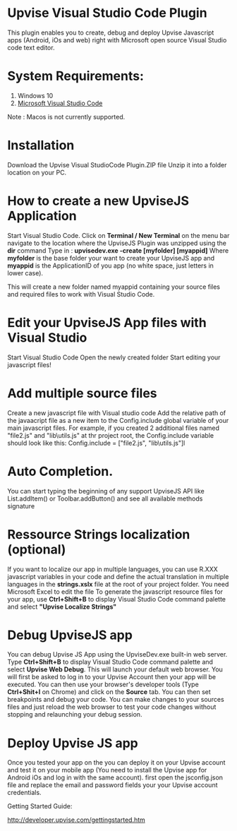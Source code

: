 # Upvise Visual Studio Code Plugin

This plugin enables you to create, debug and deploy Upvise Javascript apps (Android, iOs and web) right with Microsoft open source Visual Studio code text editor.

# System Requirements:
1. Windows 10
2. [Microsoft Visual Studio Code](https://code.visualstudio.com/)

Note : Macos is not currently supported.

# Installation
Download the Upvise Visual StudioCode Plugin.ZIP file 
Unzip it into a folder location on your PC.

# How to create a new UpviseJS Application
Start Visual Studio Code. Click on **Terminal / New Terminal** on the menu bar
navigate to the location where the UpviseJS Plugin was unzipped using the **dir** command
Type in : **upvisedev.exe -create [myfolder] [myappid]**
Where **myfolder** is the base folder your want to create your UpviseJS app
and **myappid** is the ApplicationID of you app (no white space, just letters in lower case).

This will create a new folder named myappid containing your source files and required files to work with Visual Studio Code.

# Edit your UpviseJS App files with Visual Studio
Start Visual Studio Code
Open the newly created folder
Start editing your javascript files! 

# Add multiple source files
Create a new javascript file with Visual studio code
Add the relative path of the javaacript file as a new item to the Config.include global variable of your main javascript files.
For example, if you created 2 additional files named "file2.js" and "lib\utils.js" at thr project root, the Config.include variable should look like this:
Config.include = ["file2.js", "lib\utils.js"]l


# Auto Completion.
You can start typing the beginning of any support UpviseJS API like List.addItem() or Toolbar.addButton() and see all available methods signature

# Ressource Strings localization (optional)
If you want to localize our app in multiple languages, you can use R.XXX javascript variables in your code and define the actual translation in multiple languages in the **strings.xslx** file at the root of your project folder. You need Microsoft Excel to edit the file
To generate the javascript resource files for your app, use **Ctrl+Shift+B** to display Visual Studio Code command palette and select **"Upvise Localize Strings"**

# Debug UpviseJS app
You can debug Upvise JS App using the UpviseDev.exe built-in web server.
Type **Ctrl+Shift+B** to display Visual Studio Code command palette and select **Upvise Web Debug**. This will launch your default web browser. You will first be asked to log in to your Upvise Account then your app will be executed.
You can then use your browser's developer tools (Type **Ctrl+Shit+I** on Chrome) and click on the **Source** tab. You can then set breakpoints and debug your code.
You can make changes to your sources files and just reload the web browser to test your code changes without stopping and relaunching your debug session. 

# Deploy Upvise JS app
Once you tested your app on the you can deploy it on your Upvise account and test it on your mobile app (You need to install the Upvise app for Android  iOs and log in with the same account).
first open the jsconfig.json file and replace the email and password fields your your Upvise account credentials. 


Getting Started Guide:


http://developer.upvise.com/gettingstarted.htm
